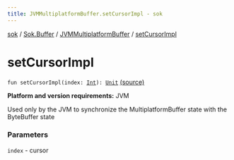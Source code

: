 ```yaml
---
title: JVMMultiplatformBuffer.setCursorImpl - sok
---
```


[sok](../../index.html) / [Sok.Buffer](../index.html) / [JVMMultiplatformBuffer](index.html) / [setCursorImpl](./set-cursor-impl.html)

# setCursorImpl

`fun setCursorImpl(index: `[`Int`](https://kotlinlang.org/api/latest/jvm/stdlib/kotlin/-int/index.html)`): `[`Unit`](https://kotlinlang.org/api/latest/jvm/stdlib/kotlin/-unit/index.html) [(source)](https://github.com/SeekDaSky/Sok/tree/master/jvm/sok-jvm/src/Sok/Buffer/JVMMultiplatformBuffer.kt#L252)

**Platform and version requirements:** JVM

Used only by the JVM to synchronize the MultiplatformBuffer state with the ByteBuffer state

### Parameters

`index` - cursor
